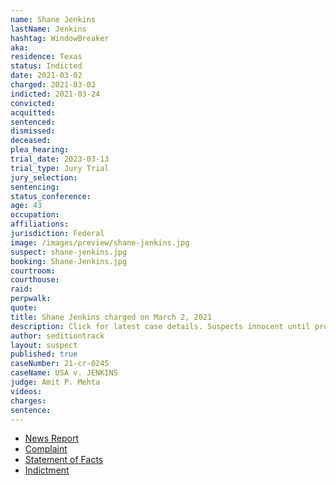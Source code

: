 ```yaml
---
name: Shane Jenkins
lastName: Jenkins
hashtag: WindowBreaker
aka:
residence: Texas
status: Indicted
date: 2021-03-02
charged: 2021-03-02
indicted: 2021-03-24
convicted:
acquitted:
sentenced:
dismissed:
deceased:
plea_hearing:
trial_date: 2023-03-13
trial_type: Jury Trial
jury_selection:
sentencing:
status_conference:
age: 43
occupation:
affiliations:
jurisdiction: Federal
image: /images/preview/shane-jenkins.jpg
suspect: shane-jenkins.jpg
booking: Shane-Jenkins.jpg
courtroom:
courthouse:
raid:
perpwalk:
quote:
title: Shane Jenkins charged on March 2, 2021
description: Click for latest case details. Suspects innocent until proven guilty.
author: seditiontrack
layout: suspect
published: true
caseNumber: 21-cr-0245
caseName: USA v. JENKINS
judge: Amit P. Mehta
videos:
charges:
sentence:
---
```

- [News Report](https://www.keranews.org/news/2021-03-08/houston-man-arrested-after-wielding-hatchet-at-u-s-capitol-insurrection-fbi-says)
- [Complaint](https://www.justice.gov/usao-dc/case-multi-defendant/file/1378906/download)
- [Statement of Facts](https://www.justice.gov/usao-dc/case-multi-defendant/file/1378901/download)
- [Indictment](https://www.justice.gov/usao-dc/case-multi-defendant/file/1380746/download)
